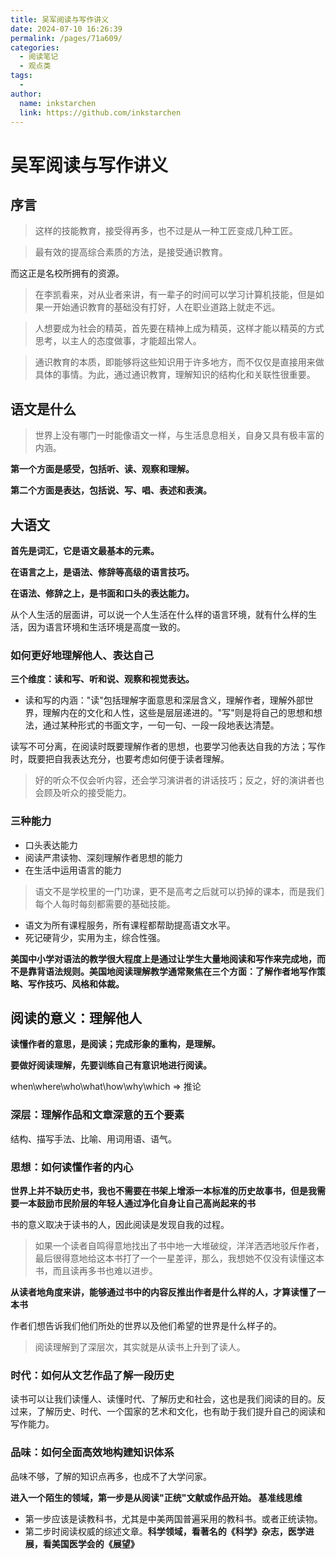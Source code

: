 ```yaml
---
title: 吴军阅读与写作讲义
date: 2024-07-10 16:26:39
permalink: /pages/71a609/
categories:
  - 阅读笔记
  - 观点类
tags:
  - 
author: 
  name: inkstarchen
  link: https://github.com/inkstarchen
---
```


# 吴军阅读与写作讲义


## 序言


> 这样的技能教育，接受得再多，也不过是从一种工匠变成几种工匠。


> 最有效的提高综合素质的方法，是接受通识教育。

<!-- more -->


而这正是名校所拥有的资源。


> 在李凯看来，对从业者来讲，有一辈子的时间可以学习计算机技能，但是如果一开始通识教育的基础没有打好，人在职业道路上就走不远。


> 人想要成为社会的精英，首先要在精神上成为精英，这样才能以精英的方式思考，以主人的态度做事，才能超出常人。


> 通识教育的本质，即能够将这些知识用于许多地方，而不仅仅是直接用来做具体的事情。为此，通过通识教育，理解知识的结构化和关联性很重要。


## 语文是什么


> 世界上没有哪门一时能像语文一样，与生活息息相关，自身又具有极丰富的内涵。


**第一个方面是感受，包括听、读、观察和理解。**


**第二个方面是表达，包括说、写、唱、表述和表演。**


## 大语文


**首先是词汇，它是语文最基本的元素。**


**在语言之上，是语法、修辞等高级的语言技巧。**


**在语法、修辞之上，是书面和口头的表达能力。**


从个人生活的层面讲，可以说一个人生活在什么样的语言环境，就有什么样的生活，因为语言环境和生活环境是高度一致的。


### 如何更好地理解他人、表达自己


**三个维度：读和写、听和说、观察和视觉表达。**


-   读和写的内涵："读"包括理解字面意思和深层含义，理解作者，理解外部世界，理解内在的文化和人性，这些是层层递进的。"写"则是将自己的思想和想法，通过某种形式的书面文字，一句一句、一段一段地表达清楚。


读写不可分离，在阅读时既要理解作者的思想，也要学习他表达自我的方法；写作时，既要把自我表达充分，也要考虑如何便于读者理解。


> 好的听众不仅会听内容，还会学习演讲者的讲话技巧；反之，好的演讲者也会顾及听众的接受能力。


### 三种能力


-   口头表达能力
-   阅读严肃读物、深刻理解作者思想的能力
-   在生活中运用语言的能力


> 语文不是学校里的一门功课，更不是高考之后就可以扔掉的课本，而是我们每个人每时每刻都需要的基础技能。


-   语文为所有课程服务，所有课程都帮助提高语文水平。
-   死记硬背少，实用为主，综合性强。


**美国中小学对语法的教学很大程度上是通过让学生大量地阅读和写作来完成地，而不是靠背语法规则。美国地阅读理解教学通常聚焦在三个方面：了解作者地写作策略、写作技巧、风格和体裁。**


## 阅读的意义：理解他人


**读懂作者的意思，是阅读；完成形象的重构，是理解。**


**要做好阅读理解，先要训练自己有意识地进行阅读。**


when\\where\\who\\what\\how\\why\\which =\> 推论


### 深层：理解作品和文章深意的五个要素


结构、描写手法、比喻、用词用语、语气。


### 思想：如何读懂作者的内心


**世界上并不缺历史书，我也不需要在书架上增添一本标准的历史故事书，但是我需要一本鼓励市民阶层的年轻人通过净化自身让自己高尚起来的书**


书的意义取决于读书的人，因此阅读是发现自我的过程。


> 如果一个读者自鸣得意地找出了书中地一大堆破绽，洋洋洒洒地驳斥作者，最后很得意地给这本书打了一个一星差评，那么，我想她不仅没有读懂这本书，而且读再多书也难以进步。


**从读者地角度来讲，能够通过书中的内容反推出作者是什么样的人，才算读懂了一本书**


作者们想告诉我们他们所处的世界以及他们希望的世界是什么样子的。


> 阅读理解到了深层次，其实就是从读书上升到了读人。


### 时代：如何从文艺作品了解一段历史


读书可以让我们读懂人、读懂时代、了解历史和社会，这也是我们阅读的目的。反过来，了解历史、时代、一个国家的艺术和文化，也有助于我们提升自己的阅读和写作能力。


### 品味：如何全面高效地构建知识体系


品味不够，了解的知识点再多，也成不了大学问家。


**进入一个陌生的领域，第一步是从阅读"正统"文献或作品开始。 基准线思维**


-   第一步应该是读教科书，尤其是中美两国普遍采用的教科书。或者正统读物。
-   第二步时阅读权威的综述文章。**科学领域，看著名的《科学》杂志，医学进展，看美国医学会的《展望》**
<!--stackedit_data:
eyJoaXN0b3J5IjpbLTcwMDQxMDMwM119
-->